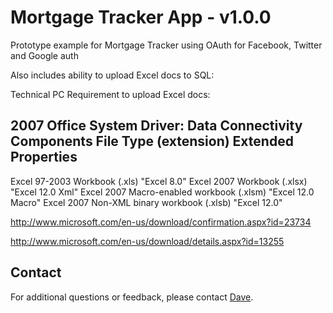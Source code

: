 Mortgage Tracker App - v1.0.0
===

Prototype example for Mortgage Tracker using OAuth for Facebook, Twitter and Google auth

Also includes ability to upload Excel docs to SQL:

Technical PC Requirement to upload Excel docs:

2007 Office System Driver: Data Connectivity Components
File Type (extension)                                       Extended Properties
 ---------------------------------------------------------------------------------------------
 Excel 97-2003 Workbook (.xls)                              "Excel 8.0"
 Excel 2007 Workbook (.xlsx)                                "Excel 12.0 Xml"
 Excel 2007 Macro-enabled workbook (.xlsm)         			"Excel 12.0 Macro"
 Excel 2007 Non-XML binary workbook (.xlsb)      		    "Excel 12.0"

http://www.microsoft.com/en-us/download/confirmation.aspx?id=23734

http://www.microsoft.com/en-us/download/details.aspx?id=13255

## Contact

For additional questions or feedback, please contact [Dave](mailto:maxweld@tcd.ie).
